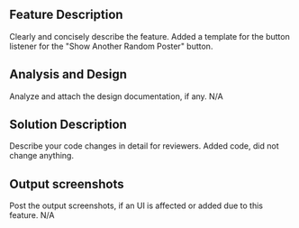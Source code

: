 ## Feature Description
Clearly and concisely describe the feature.
Added a template for the button listener for the "Show Another Random Poster" button.

## Analysis and Design
Analyze and attach the design documentation, if any.
N/A

## Solution Description
Describe your code changes in detail for reviewers.
Added code, did not change anything.

## Output screenshots
Post the output screenshots, if an UI is affected or added due to this feature.
N/A
